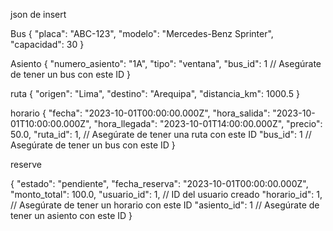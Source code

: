 json de insert

Bus
{
"placa": "ABC-123",
"modelo": "Mercedes-Benz Sprinter",
"capacidad": 30
}

Asiento
{
"numero_asiento": "1A",
"tipo": "ventana",
"bus_id": 1 // Asegúrate de tener un bus con este ID
}

ruta
{
"origen": "Lima",
"destino": "Arequipa",
"distancia_km": 1000.5
}

horario
{
"fecha": "2023-10-01T00:00:00.000Z",
"hora_salida": "2023-10-01T10:00:00.000Z",
"hora_llegada": "2023-10-01T14:00:00.000Z",
"precio": 50.0,
"ruta_id": 1, // Asegúrate de tener una ruta con este ID
"bus_id": 1 // Asegúrate de tener un bus con este ID
}

reserve

{
"estado": "pendiente",
"fecha_reserva": "2023-10-01T00:00:00.000Z",
"monto_total": 100.0,
"usuario_id": 1, // ID del usuario creado
"horario_id": 1, // Asegúrate de tener un horario con este ID
"asiento_id": 1 // Asegúrate de tener un asiento con este ID
}
